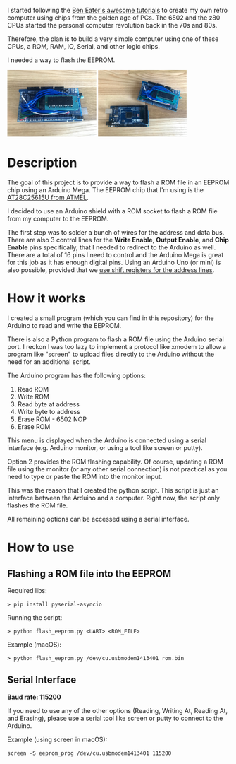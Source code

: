 I started following the [Ben Eater's awesome tutorials](https://eater.net/6502) to create my own retro computer using chips from the golden age of PCs. The 6502 and the z80 CPUs started the personal computer revolution back in the 70s and 80s.

Therefore, the plan is to build a very simple computer using one of these CPUs, a ROM, RAM, IO, Serial, and other logic chips.

I needed a way to flash the EEPROM.

<p float="left">
  <img src="/assets/IMG_0759.jpg" alt="Arduino EEPROM programmer photo 1" width="40%" />
  <img src="/assets/IMG_0760.jpg" alt="Arduino EEPROM programmer photo 2" width="40%" />
</p>

# Description

The goal of this project is to provide a way to flash a ROM file in an EEPROM chip using an Arduino Mega. The EEPROM chip that I'm using is the [AT28C25615U from ATMEL](/assets/eeprom_AT28C25615U.pdf).

I decided to use an Arduino shield with a ROM socket to flash a ROM file from my computer to the EEPROM.

The first step was to solder a bunch of wires for the address and data bus. There are also 3 control lines for the **Write Enable**, **Output Enable**, and **Chip Enable** pins specifically, that I needed to redirect to the Arduino as well. There are a total of 16 pins I need to control and the Arduino Mega is great for this job as it has enough digital pins. Using an Arduino Uno (or mini) is also possible, provided that we [use shift registers for the address lines](https://www.youtube.com/watch?v=K88pgWhEb1M).

# How it works

I created a small program (which you can find in this repository) for the Arduino to read and write the EEPROM.

There is also a Python program to flash a ROM file using the Arduino serial port. I reckon I was too lazy to implement a protocol like xmodem to allow a program like "screen" to upload files directly to the Arduino without the need for an additional script.

The Arduino program has the following options:
1. Read ROM
2. Write ROM
3. Read byte at address
4. Write byte to address
5. Erase ROM - 6502 NOP
6. Erase ROM

This menu is displayed when the Arduino is connected using a serial interface (e.g. Arduino monitor, or using a tool like screen or putty). 

Option 2 provides the ROM flashing capability. Of course, updating a ROM file using the monitor (or any other serial connection) is not practical as you need to type or paste the ROM into the monitor input.

This was the reason that I created the python script. This script is just an interface between the Arduino and a computer. Right now, the script only flashes the ROM file. 

All remaining options can be accessed using a serial interface.


# How to use

## Flashing a ROM file into the EEPROM

Required libs:
```
> pip install pyserial-asyncio
```

Running the script:
```
> python flash_eeprom.py <UART> <ROM_FILE>
```

Example (macOS):
```
> python flash_eeprom.py /dev/cu.usbmodem1413401 rom.bin
```

## Serial Interface

**Baud rate: 115200**

If you need to use any of the other options (Reading, Writing At, Reading At, and Erasing), please use a serial tool like screen or putty to connect to the Arduino.

Example (using screen in macOS):

```
screen -S eeprom_prog /dev/cu.usbmodem1413401 115200
```